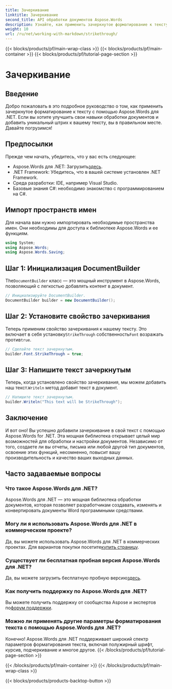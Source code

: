 ```yaml
---
title: Зачеркивание
linktitle: Зачеркивание
second_title: API обработки документов Aspose.Words
description: Узнайте, как применить зачеркнутое форматирование к тексту с помощью Aspose.Words для .NET с помощью нашего пошагового руководства. Улучшите свои навыки обработки документов.
weight: 10
url: /ru/net/working-with-markdown/strikethrough/
---
```


{{< blocks/products/pf/main-wrap-class >}}
{{< blocks/products/pf/main-container >}}
{{< blocks/products/pf/tutorial-page-section >}}

# Зачеркивание

## Введение

Добро пожаловать в это подробное руководство о том, как применить зачеркнутое форматирование к тексту с помощью Aspose.Words для .NET. Если вы хотите улучшить свои навыки обработки документов и добавить уникальный штрих к вашему тексту, вы в правильном месте. Давайте погрузимся!

## Предпосылки

Прежде чем начать, убедитесь, что у вас есть следующее:

-  Aspose.Words для .NET: Загрузить[здесь](https://releases.aspose.com/words/net/).
- .NET Framework: Убедитесь, что в вашей системе установлен .NET Framework.
- Среда разработки: IDE, например Visual Studio.
- Базовые знания C#: необходимо знакомство с программированием на C#.

## Импорт пространств имен

Для начала вам нужно импортировать необходимые пространства имен. Они необходимы для доступа к библиотеке Aspose.Words и ее функциям.

```csharp
using System;
using Aspose.Words;
using Aspose.Words.Saving;
```

## Шаг 1: Инициализация DocumentBuilder

 The`DocumentBuilder` класс — это мощный инструмент в Aspose.Words, позволяющий с легкостью добавлять контент в документ.

```csharp
// Инициализируйте DocumentBuilder.
DocumentBuilder builder = new DocumentBuilder();
```

## Шаг 2: Установите свойство зачеркивания

Теперь применим свойство зачеркивания к нашему тексту. Это включает в себя установку`StrikeThrough` собственность`Font` возражать против`true`.

```csharp
// Сделайте текст зачеркнутым.
builder.Font.StrikeThrough = true;
```

## Шаг 3: Напишите текст зачеркнутым

 Теперь, когда установлено свойство зачеркивания, мы можем добавить наш текст.`Writeln` метод добавит текст в документ.

```csharp
// Напишите текст зачеркнутым.
builder.Writeln("This text will be StrikeThrough");
```

## Заключение

И вот оно! Вы успешно добавили зачеркивание в свой текст с помощью Aspose.Words for .NET. Эта мощная библиотека открывает целый мир возможностей для обработки и настройки документов. Независимо от того, создаете ли вы отчеты, письма или любой другой тип документов, освоение этих функций, несомненно, повысит вашу производительность и качество ваших выходных данных.

## Часто задаваемые вопросы

### Что такое Aspose.Words для .NET?
Aspose.Words для .NET — это мощная библиотека обработки документов, которая позволяет разработчикам создавать, изменять и конвертировать документы Word программными средствами.

### Могу ли я использовать Aspose.Words для .NET в коммерческом проекте?
 Да, вы можете использовать Aspose.Words для .NET в коммерческих проектах. Для вариантов покупки посетите[купить страницу](https://purchase.aspose.com/buy).

### Существует ли бесплатная пробная версия Aspose.Words для .NET?
 Да, вы можете загрузить бесплатную пробную версию[здесь](https://releases.aspose.com/).

### Как получить поддержку по Aspose.Words для .NET?
Вы можете получить поддержку от сообщества Aspose и экспертов по[форум поддержки](https://forum.aspose.com/c/words/8).

### Можно ли применять другие параметры форматирования текста с помощью Aspose.Words для .NET?
Конечно! Aspose.Words для .NET поддерживает широкий спектр параметров форматирования текста, включая полужирный шрифт, курсив, подчеркивание и многое другое.
{{< /blocks/products/pf/tutorial-page-section >}}

{{< /blocks/products/pf/main-container >}}
{{< /blocks/products/pf/main-wrap-class >}}

{{< blocks/products/products-backtop-button >}}
